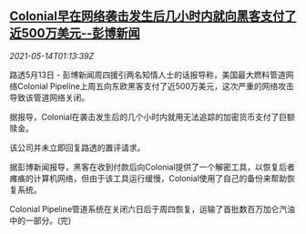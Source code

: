 <!--1620955862000-->
[Colonial早在网络袭击发生后几小时内就向黑客支付了近500万美元--彭博新闻](https://cn.reuters.com/article/bloomberg-colonial-payment-hackers-0513-idCNKBS2CV036)
------

<div><i>2021-05-14T01:13:39Z</i></div><p>路透5月13日 - 彭博新闻周四援引两名知情人士的话报导称，美国最大燃料管道网络Colonial Pipeline上周五向东欧黑客支付了近500万美元，这次严重的网络攻击导致该管道网络关闭。</p><p>据报导，Colonial在袭击发生后的几个小时内就用无法追踪的加密货币支付了巨额赎金。</p><p>该公司并未立即回复路透的置评请求。</p><p>据彭博新闻报导，黑客在收到付款后向Colonial提供了一个解密工具，以恢复后者瘫痪的计算机网络，但由于该工具运行缓慢，Colonial使用了自己的备份来帮助恢复系统。</p><p>Colonial Pipeline管道系统在关闭六日后于周四恢复，运输了首批数百万加仑汽油中的一部分。(完)</p>
